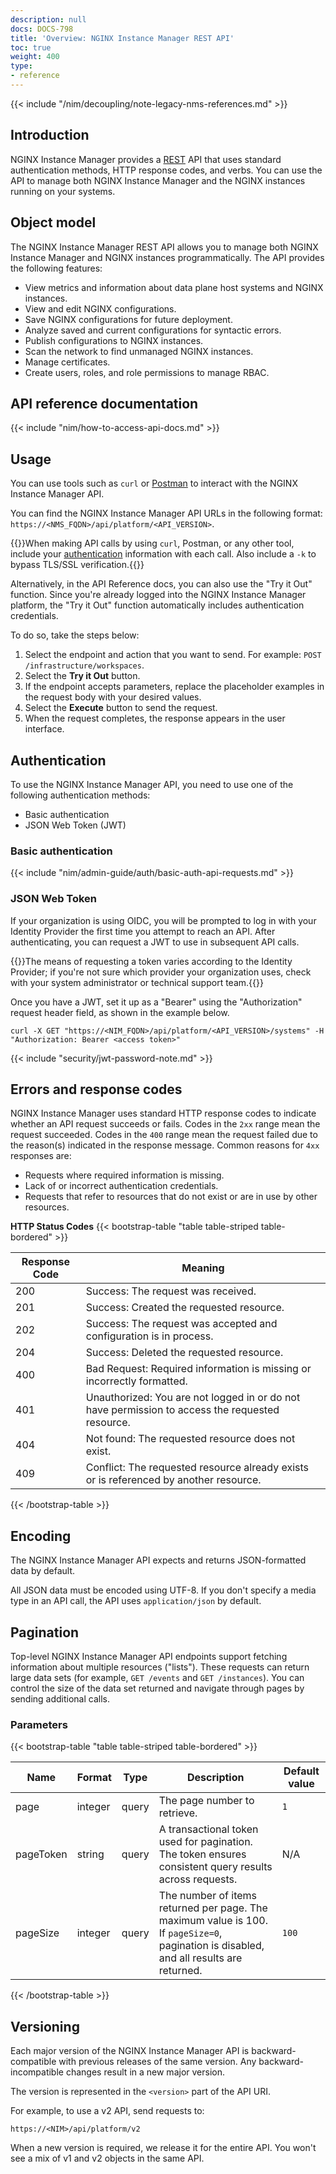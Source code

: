 ```yaml
---
description: null
docs: DOCS-798
title: 'Overview: NGINX Instance Manager REST API'
toc: true
weight: 400
type:
- reference
---
```


{{< include "/nim/decoupling/note-legacy-nms-references.md" >}}

## Introduction

NGINX Instance Manager provides a [REST](https://en.wikipedia.org/wiki/Representational_state_transfer) API that uses standard authentication methods, HTTP response codes, and verbs. You can use the API to manage both NGINX Instance Manager and the NGINX instances running on your systems.

## Object model

The NGINX Instance Manager REST API allows you to manage both NGINX Instance Manager and NGINX instances programmatically. The API provides the following features:

- View metrics and information about data plane host systems and NGINX instances.
- View and edit NGINX configurations.
- Save NGINX configurations for future deployment.
- Analyze saved and current configurations for syntactic errors.
- Publish configurations to NGINX instances.
- Scan the network to find unmanaged NGINX instances.
- Manage certificates.
- Create users, roles, and role permissions to manage RBAC.

## API reference documentation

{{< include "nim/how-to-access-api-docs.md" >}}

## Usage

You can use tools such as `curl` or [Postman](https://www.postman.com) to interact with the NGINX Instance Manager API.

You can find the NGINX Instance Manager API URLs in the following format: `https://<NMS_FQDN>/api/platform/<API_VERSION>`.

{{<note>}}When making API calls by using `curl`, Postman, or any other tool, include your [authentication](#authentication) information with each call. Also include a `-k` to bypass TLS/SSL verification.{{</note>}}

Alternatively, in the API Reference docs, you can also use the "Try it Out" function. Since you're already logged into the NGINX Instance Manager platform, the "Try it Out" function automatically includes authentication credentials.

To do so, take the steps below:

1. Select the endpoint and action that you want to send. For example: `POST /infrastructure/workspaces`.
2. Select the **Try it Out** button.
3. If the endpoint accepts parameters, replace the placeholder examples in the request body with your desired values.
4. Select the **Execute** button to send the request.
5. When the request completes, the response appears in the user interface.

## Authentication

To use the NGINX Instance Manager API, you need to use one of the following authentication methods:

- Basic authentication
- JSON Web Token (JWT)

### Basic authentication

{{< include "nim/admin-guide/auth/basic-auth-api-requests.md" >}}

### JSON Web Token

If your organization is using OIDC, you will be prompted to log in with your Identity Provider the first time you attempt to reach an API. After authenticating, you can request a JWT to use in subsequent API calls.

{{<note>}}The means of requesting a token varies according to the Identity Provider; if you're not sure which provider your organization uses, check with your system administrator or technical support team.{{</note>}}

Once you have a JWT, set it up as a "Bearer" <access token> using the "Authorization" request header field, as shown in the example below.

```shell
curl -X GET "https://<NIM_FQDN>/api/platform/<API_VERSION>/systems" -H "Authorization: Bearer <access token>"
```

{{< include "security/jwt-password-note.md" >}}

## Errors and response codes

NGINX Instance Manager uses standard HTTP response codes to indicate whether an API request succeeds or fails. Codes in the `2xx` range mean the request succeeded. Codes in the `400` range mean the request failed due to the reason(s) indicated in the response message. Common reasons for `4xx` responses are:

- Requests where required information is missing.
- Lack of or incorrect authentication credentials.
- Requests that refer to resources that do not exist or are in use by other resources.

**HTTP Status Codes**
{{< bootstrap-table "table table-striped table-bordered" >}}

| Response Code | Meaning                                                          |
|---------------|------------------------------------------------------------------|
| 200           | Success: The request was received.                               |
| 201           | Success: Created the requested resource.                         |
| 202           | Success: The request was accepted and configuration is in process.|
| 204           | Success: Deleted the requested resource.                         |
| 400           | Bad Request: Required information is missing or incorrectly formatted. |
| 401           | Unauthorized: You are not logged in or do not have permission to access the requested resource. |
| 404           | Not found: The requested resource does not exist.                |
| 409           | Conflict: The requested resource already exists or is referenced by another resource. |

{{< /bootstrap-table >}}

## Encoding

The NGINX Instance Manager API expects and returns JSON-formatted data by default.

All JSON data must be encoded using UTF-8. If you don't specify a media type in an API call, the API uses `application/json` by default.

## Pagination

Top-level NGINX Instance Manager API endpoints support fetching information about multiple resources ("lists"). These requests can return large data sets (for example, `GET /events` and `GET /instances`). You can control the size of the data set returned and navigate through pages by sending additional calls.

### Parameters

{{< bootstrap-table "table table-striped table-bordered" >}}

| Name       | Format   | Type  | Description                                                                                                                  | Default value |
|------------|----------|-------|------------------------------------------------------------------------------------------------------------------------------|---------------|
| page     | integer  | query | The page number to retrieve.                                                                                                 | `1`           |
| pageToken| string   | query | A transactional token used for pagination. The token ensures consistent query results across requests.                        | N/A           |
|  pageSize | integer  | query | The number of items returned per page. The maximum value is 100. If `pageSize=0`, pagination is disabled, and all results are returned. | `100`         |

{{< /bootstrap-table >}}

## Versioning

Each major version of the NGINX Instance Manager API is backward-compatible with previous releases of the same version. Any backward-incompatible changes result in a new major version.

The version is represented in the `<version>` part of the API URI.

For example, to use a v2 API, send requests to:

`https://<NIM>/api/platform/v2`

When a new version is required, we release it for the entire API. You won't see a mix of v1 and v2 objects in the same API.
